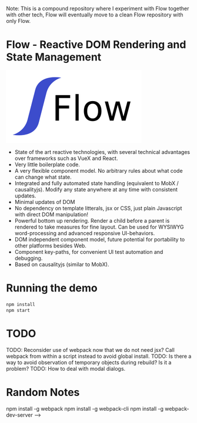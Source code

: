 Note: This is a compound repository where I experiment with Flow together with other tech, Flow will eventually move to a clean Flow repository with only Flow. 

# Flow - Reactive DOM Rendering and State Management

![Alt text](/src/flow/flow.PNG?raw=true "Flow Logotype")

* State of the art reactive technologies, with several technical advantages over frameworks such as VueX and React. 
* Very little boilerplate code. 
* A very flexible component model. No arbitrary rules about what code can change what state.  
* Integrated and fully automated state handling (equivalent to MobX / causalityjs). Modify any state anywhere at any time with consistent updates.
* Minimal updates of DOM
* No dependency on template litterals, jsx or CSS, just plain Javascript with direct DOM manipulation! 
* Powerful bottom up rendering. Render a child before a parent is rendered to take measures for fine layout. Can be used for WYSIWYG word-processing and advanced responsive UI-behaviors.  
* DOM independent component model, future potential for portability to other platforms besides Web. 
* Component key-paths, for convenient UI test automation and debugging.
* Based on causalityjs (similar to MobX).  

# Running the demo

```console
npm install
npm start
```

# TODO
TODO: Reconsider use of webpack now that we do not need jsx? Call webpack from within a script instead to avoid global install. 
TODO: Is there a way to avoid observation of temporary objects during rebuild? Is it a problem?
TODO: How to deal with modal dialogs.

# Random Notes
npm install -g webpack
npm install -g webpack-cli
npm install -g webpack-dev-server -->